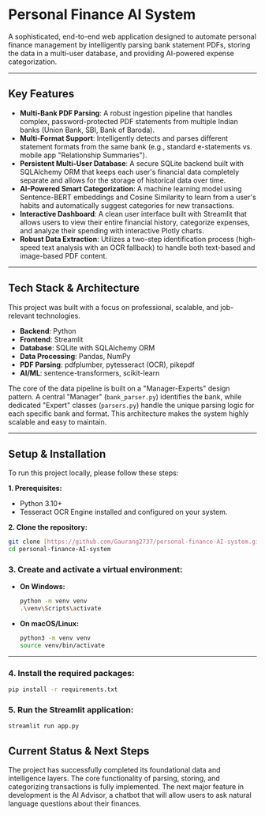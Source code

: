# Personal Finance AI System

A sophisticated, end-to-end web application designed to automate personal finance management by intelligently parsing bank statement PDFs, storing the data in a multi-user database, and providing AI-powered expense categorization.

---

## Key Features

* **Multi-Bank PDF Parsing**: A robust ingestion pipeline that handles complex, password-protected PDF statements from multiple Indian banks (Union Bank, SBI, Bank of Baroda).
* **Multi-Format Support**: Intelligently detects and parses different statement formats from the same bank (e.g., standard e-statements vs. mobile app "Relationship Summaries").
* **Persistent Multi-User Database**: A secure SQLite backend built with SQLAlchemy ORM that keeps each user's financial data completely separate and allows for the storage of historical data over time.
* **AI-Powered Smart Categorization**: A machine learning model using Sentence-BERT embeddings and Cosine Similarity to learn from a user's habits and automatically suggest categories for new transactions.
* **Interactive Dashboard**: A clean user interface built with Streamlit that allows users to view their entire financial history, categorize expenses, and analyze their spending with interactive Plotly charts.
* **Robust Data Extraction**: Utilizes a two-step identification process (high-speed text analysis with an OCR fallback) to handle both text-based and image-based PDF content.

---

## Tech Stack & Architecture

This project was built with a focus on professional, scalable, and job-relevant technologies.

* **Backend**: Python
* **Frontend**: Streamlit
* **Database**: SQLite with SQLAlchemy ORM
* **Data Processing**: Pandas, NumPy
* **PDF Parsing**: pdfplumber, pytesseract (OCR), pikepdf
* **AI/ML**: sentence-transformers, scikit-learn

The core of the data pipeline is built on a "Manager-Experts" design pattern. A central "Manager" (`bank_parser.py`) identifies the bank, while dedicated "Expert" classes (`parsers.py`) handle the unique parsing logic for each specific bank and format. This architecture makes the system highly scalable and easy to maintain.

---

## Setup & Installation

To run this project locally, please follow these steps:

**1. Prerequisites:**
* Python 3.10+
* Tesseract OCR Engine installed and configured on your system.

**2. Clone the repository:**
```bash
git clone [https://github.com/Gaurang2737/personal-finance-AI-system.git](https://github.com/Gaurang2737/personal-finance-AI-system.git)
cd personal-finance-AI-system
```
### 3. Create and activate a virtual environment:
* **On Windows:**
    ```bash
    python -m venv venv
    .\venv\Scripts\activate
    ```
* **On macOS/Linux:**
    ```bash
    python3 -m venv venv
    source venv/bin/activate
    ```

---
### 4. Install the required packages:
```bash
pip install -r requirements.txt
```

### 5. Run the Streamlit application:
```bash
streamlit run app.py
```

## Current Status & Next Steps
The project has successfully completed its foundational data and intelligence layers. The core functionality of parsing, storing, and categorizing transactions is fully implemented. The next major feature in development is the AI Advisor, a chatbot that will allow users to ask natural language questions about their finances.
